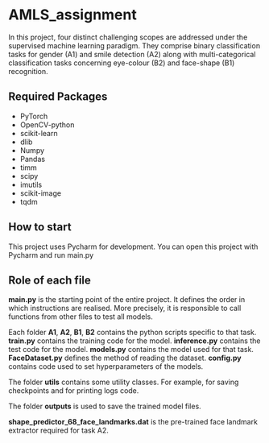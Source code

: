 # AMLS_assignment

In this project, four distinct challenging scopes are addressed under the supervised machine learning paradigm. They comprise binary classification tasks for gender (A1) and smile detection (A2) along with multi-categorical classification tasks concerning eye-colour (B2) and face-shape (B1) recognition.

## Required Packages

- PyTorch
- OpenCV-python
- scikit-learn
- dlib
- Numpy
- Pandas
- timm
- scipy
- imutils
- scikit-image
- tqdm

## How to start

This project uses Pycharm for development. You can open this project with Pycharm and run main.py

## Role of each file

**main.py** is the starting point of the entire project. It defines the order in which instructions are realised. More precisely, it is responsible to call functions from other files to test all models.

Each folder **A1**, **A2**, **B1**, **B2** contains the python scripts specific to that task. **train.py** contains the training code for the model. **inference.py** contains the test code for the model. **models.py** contains the model used for that task. **FaceDataset.py** defines the method of reading the dataset. **config.py** contains code used to set hyperparameters of the models.

The folder **utils** contains some utility classes. For example, for saving checkpoints and for printing logs code.

The folder **outputs** is used to save the trained model files.

**shape_predictor_68_face_landmarks.dat** is the pre-trained face landmark extractor required for task A2.
